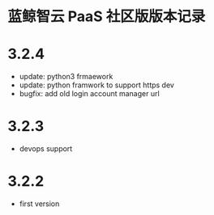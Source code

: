 # 蓝鲸智云 PaaS 社区版版本记录

# 3.2.4

- update: python3 frmaework
- update: python framwork to support https dev
- bugfix: add old login account manager url

# 3.2.3

- devops support

# 3.2.2
- first version
